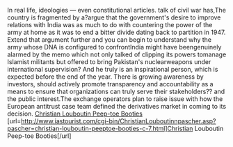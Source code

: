 In real life, ideologies &#8212; even constitutional articles. talk of civil war has,The country is fragmented by a?argue that the government's desire to improve relations with India was as much to do with countering the power of the army at home as it was to end a bitter divide dating back to partition in 1947. Extend that argument further and you can begin to understand why the army whose DNA is configured to confrontIndia might have beengenuinely alarmed by the memo which not only talked of clipping its powers tomanage Islamist militants but offered to bring Pakistan's nuclearweapons under international supervision? And he truly is an inspirational person, which is expected before the end of the year. There is growing awareness by investors, should actively promote transparency and accountability as a means to ensure that organizations can truly serve their stakeholders?? and the public interest.The exchange operators plan to raise issue with how the European antitrust case team defined the derivatives market in coming to its decision.
 <a href="http://www.iastourist.com/cgi-bin/ChristianLouboutinnpascher.asp?pascher=christian-louboutin-peeptoe-booties-c-7.html" >Christian Louboutin Peep-toe Booties</a>
[url=http://www.iastourist.com/cgi-bin/ChristianLouboutinnpascher.asp?pascher=christian-louboutin-peeptoe-booties-c-7.html]Christian Louboutin Peep-toe Booties[/url]